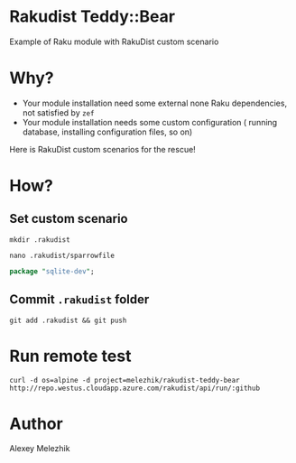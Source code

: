 # Rakudist Teddy::Bear

Example of Raku module with RakuDist custom scenario

# Why?

* Your module installation need some external none Raku dependencies, not satisfied by `zef`
* Your module installation needs some custom configuration ( running database, installing configuration files, so on)

Here is RakuDist custom scenarios for the rescue!

# How?

## Set custom scenario


`mkdir .rakudist`

`nano .rakudist/sparrowfile`

```perl
package "sqlite-dev";
```

## Commit `.rakudist` folder

`git add .rakudist && git push`


# Run remote test

`curl -d os=alpine -d project=melezhik/rakudist-teddy-bear http://repo.westus.cloudapp.azure.com/rakudist/api/run/:github`

# Author 

Alexey Melezhik

